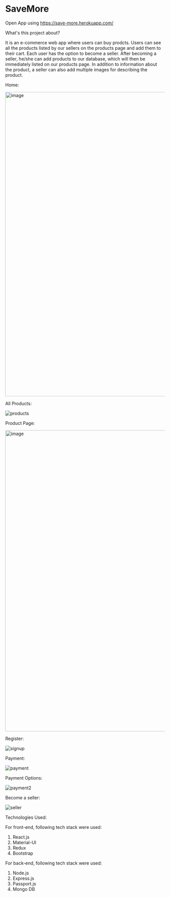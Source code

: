 # SaveMore

Open App using https://save-more.herokuapp.com/

What's this project about?

It is an e-commerce web app where users can buy prodcts. Users can see all the products listed by our sellers on the products page and add them to their cart.
Each user has the option to become a seller. After becoming a seller, he/she can add products to our database, which will then be immediately listed on our products page. 
In addition to information about the product, a seller can also add multiple images for describing the product.

Home: 

<img width="958" alt="image" src="https://user-images.githubusercontent.com/77749781/177083943-9f209734-3a1d-4775-a495-2672da17d15a.png">

All Products:

![products](https://user-images.githubusercontent.com/77749781/177206787-f9f7eef3-a3e3-444d-8c49-0b5a6aa7c120.jpeg)

Product Page:

<img width="948" alt="image" src="https://user-images.githubusercontent.com/77749781/177206846-f16f7adb-0eff-4af3-ae50-11646b1a54e5.png">

Register:

![signup](https://user-images.githubusercontent.com/77749781/177206744-4c5b1451-dddf-43a6-9ba3-65a883f34c1e.jpeg)

Payment:

![payment](https://user-images.githubusercontent.com/77749781/177206761-617fa8ed-7bea-4dbc-bcfc-15bd9d3a8d35.jpeg)

Payment Options:

![payment2](https://user-images.githubusercontent.com/77749781/177206771-dc3ae81a-5258-4bf1-9cc8-df1eea9d8d74.jpeg)

Become a seller:

![seller](https://user-images.githubusercontent.com/77749781/177206777-ffff8683-c8cf-412b-bdf2-a1dceb1a4aa1.jpeg)


Technologies Used:

For front-end, following tech stack were used:
1) React.js
2) Material-UI
3) Redux
4) Bootstrap

For back-end, following tech stack were used:
1) Node.js
2) Express.js
3) Passport.js
4) Mongo DB

